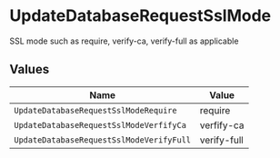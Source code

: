 # UpdateDatabaseRequestSslMode

SSL mode such as require, verify-ca, verify-full as applicable


## Values

| Name                                     | Value                                    |
| ---------------------------------------- | ---------------------------------------- |
| `UpdateDatabaseRequestSslModeRequire`    | require                                  |
| `UpdateDatabaseRequestSslModeVerfifyCa`  | verfify-ca                               |
| `UpdateDatabaseRequestSslModeVerifyFull` | verify-full                              |